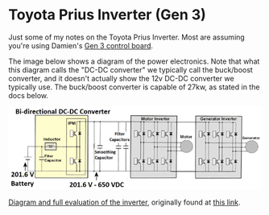 # Toyota Prius Inverter (Gen 3)
Just some of my notes on the Toyota Prius Inverter. Most are assuming you're using Damien's [Gen 3 control board](https://openinverter.org/wiki/Toyota_Prius_Gen3_Board).



The image below shows a diagram of the power electronics. Note that what this diagram calls the "DC-DC converter" we typically call the buck/boost converter, and it doesn't actually show the 12v DC-DC converter we typically use. The buck/boost converter is capable of 27kw, as stated in the docs below.


![Inverter Diagram](./InverterDiagram.png)

[Diagram and full evaluation of the inverter](./PriusInverterEvaluation.pdf), originally found at [this link](https://info.ornl.gov/sites/publications/files/pub26762.pdf).